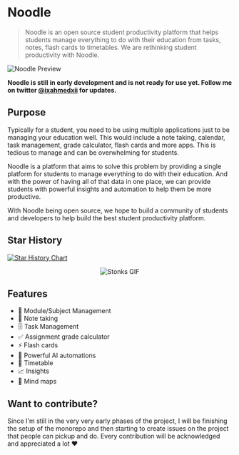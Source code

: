 # Noodle

> Noodle is an open source student productivity platform that helps students manage everything to do with their education from tasks, notes, flash cards to timetables. We are rethinking student productivity with Noodle.

![Noodle Preview](https://github.com/ixahmedxi/noodle/blob/main/apps/web/public/preview.png?raw=true)

**Noodle is still in early development and is not ready for use yet. Follow me on twitter [@ixahmedxii](https://twitter.com/ixahmedxii) for updates.**

## Purpose

Typically for a student, you need to be using multiple applications just to be managing your education well. This would include a note taking, calendar, task management, grade calculator, flash cards and more apps. This is tedious to manage and can be overwhelming for students.

Noodle is a platform that aims to solve this problem by providing a single platform for students to manage everything to do with their education. And with the power of having all of that data in one place, we can provide students with powerful insights and automation to help them be more productive.

With Noodle being open source, we hope to build a community of students and developers to help build the best student productivity platform.

## Star History

[![Star History Chart](https://api.star-history.com/svg?repos=ixahmedxi/noodle&type=Date)](https://star-history.com/#ixahmedxi/noodle&Date)

<div align="center">
  <img src="https://media3.giphy.com/media/v1.Y2lkPTc5MGI3NjExMnBkMmJ5d2FhbHBocm90ams1MzF5dTI5emVtNGhwMTFpdmp3YnZiYiZlcD12MV9pbnRlcm5hbF9naWZfYnlfaWQmY3Q9Zw/YnkMcHgNIMW4Yfmjxr/giphy.gif" alt="Stonks GIF">
</div>

## Features

- 📁 Module/Subject Management
- 📒 Note taking
- 🗄️ Task Management
- ✅ Assignment grade calculator
- ⚡️ Flash cards
- 🤖 Powerful AI automations
- 📆 Timetable
- 📈 Insights
- 🧠 Mind maps

## Want to contribute?

Since I'm still in the very very early phases of the project, I will be finishing the setup of the monorepo and then starting to create issues on the project that people can pickup and do. Every contribution will be acknowledged and appreciated a lot :heart:

